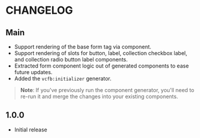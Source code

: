 # CHANGELOG

## Main

- Support rendering of the base form tag via component.
- Support rendering of slots for button, label, collection checkbox label, and
  collection radio button label components.
- Extracted form component logic out of generated components to ease future
  updates.
- Added the `vcfb:initializer` generator.

> **Note**: If you've previously run the component generator, you'll need to
> re-run it and merge the changes into your existing components.

## 1.0.0

- Initial release
